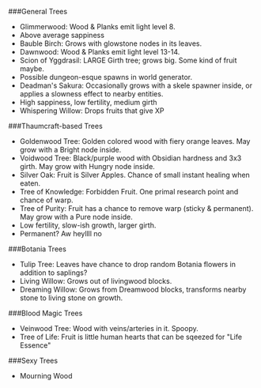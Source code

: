 ###General Trees
- Glimmerwood: Wood & Planks emit light level 8.
 - Above average sappiness
- Bauble Birch: Grows with glowstone nodes in its leaves.
- Dawnwood: Wood & Planks emit light level 13-14.
- Scion of Yggdrasil: LARGE Girth tree; grows big. Some kind of fruit maybe.
 - Possible dungeon-esque spawns in world generator.
- Deadman's Sakura: Occasionally grows with a skele spawner inside, or applies a slowness effect to nearby entities.
 - High sappiness, low fertility, medium girth
- Whispering Willow: Drops fruits that give XP

###Thaumcraft-based Trees
- Goldenwood Tree: Golden colored wood with fiery orange leaves.  May grow with a Bright node inside.
- Voidwood Tree: Black/purple wood with Obsidian hardness and 3x3 girth.  May grow with Hungry node inside.
- Silver Oak: Fruit is Silver Apples.  Chance of small instant healing when eaten.
- Tree of Knowledge: Forbidden Fruit.  One primal research point and chance of warp.
- Tree of Purity: Fruit has a chance to remove warp (sticky & permanent). May grow with a Pure node inside.
 - Low fertility, slow-ish growth, larger girth.
 - Permanent?  Aw heyllll no
 
###Botania Trees
- Tulip Tree: Leaves have chance to drop random Botania flowers in addition to saplings?
- Living Willow: Grows out of livingwood blocks.
- Dreaming Willow: Grows from Dreamwood blocks, transforms nearby stone to living stone on growth.

###Blood Magic Trees
- Veinwood Tree: Wood with veins/arteries in it.  Spoopy.
- Tree of Life: Fruit is little human hearts that can be sqeezed for "Life Essence"

###Sexy Trees
- Mourning Wood
